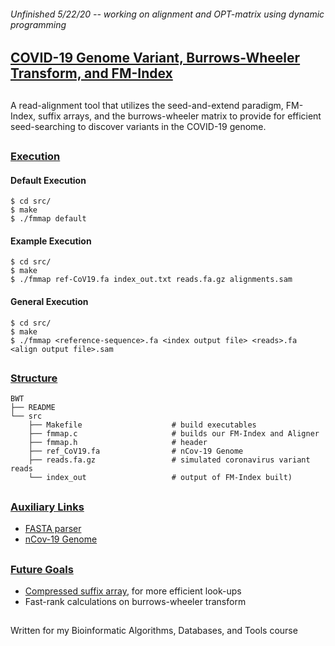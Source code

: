 ###### Unfinished 5/22/20 -- working on alignment and OPT-matrix using dynamic programming

## <ins>COVID-19 Genome Variant, Burrows-Wheeler Transform, and FM-Index </ins>

## 

A read-alignment tool that utilizes the seed-and-extend paradigm, FM-Index, suffix arrays, and the burrows-wheeler matrix
to provide for efficient seed-searching to discover variants in the COVID-19 genome.

## 

### <ins>Execution</ins>

#### Default Execution
```
$ cd src/
$ make
$ ./fmmap default
```
#### Example Execution
```
$ cd src/
$ make
$ ./fmmap ref-CoV19.fa index_out.txt reads.fa.gz alignments.sam
```
#### General Execution
```
$ cd src/
$ make
$ ./fmmap <reference-sequence>.fa <index output file> <reads>.fa <align output file>.sam
```

##

### <ins>Structure</ins>
    BWT
    ├── README                   
    └── src
        ├── Makefile                    # build executables
        ├── fmmap.c                     # builds our FM-Index and Aligner
        ├── fmmap.h                     # header
        ├── ref_CoV19.fa                # nCov-19 Genome
        ├── reads.fa.gz                 # simulated coronavirus variant reads
        └── index_out                   # output of FM-Index built)  
##

### <ins>Auxiliary Links</ins>
* [FASTA parser](https://github.com/eturro/mmseq/blob/master/src/fasta.c)
* [nCov-19 Genome](https://www.ncbi.nlm.nih.gov/nuccore/NC_045512.2?report=fasta)

##

### <ins> Future Goals </ins>
* [Compressed suffix array](https://www.cs.cmu.edu/~dga/csa.pdf), for more efficient look-ups
* Fast-rank calculations on burrows-wheeler transform

## 
Written for my Bioinformatic Algorithms, Databases, and Tools course
